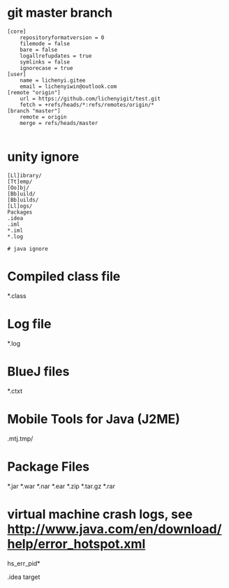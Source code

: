 # git master branch 

```
[core]
	repositoryformatversion = 0
	filemode = false
	bare = false
	logallrefupdates = true
	symlinks = false
	ignorecase = true
[user]
	name = lichenyi.gitee
	email = lichenyiwin@outlook.com
[remote "origin"]
	url = https://github.com/lichenyigit/test.git
	fetch = +refs/heads/*:refs/remotes/origin/*
[branch "master"]
	remote = origin
	merge = refs/heads/master
  
```
  
# unity ignore
```
[Ll]ibrary/
[Tt]emp/
[Oo]bj/
[Bb]uild/
[Bb]uilds/
[Ll]ogs/
Packages
.idea
.iml
*.iml
*.log

# java ignore
```
# Compiled class file
*.class

# Log file
*.log

# BlueJ files
*.ctxt

# Mobile Tools for Java (J2ME)
.mtj.tmp/

# Package Files #
*.jar
*.war
*.nar
*.ear
*.zip
*.tar.gz
*.rar

# virtual machine crash logs, see http://www.java.com/en/download/help/error_hotspot.xml
hs_err_pid*

.idea
target
```
